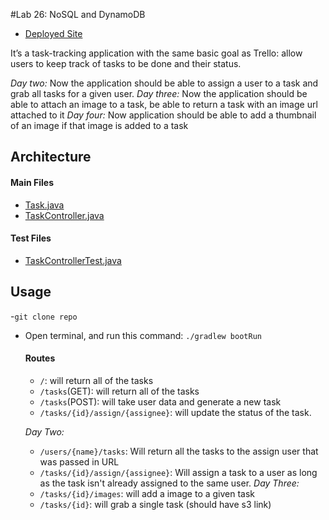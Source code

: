#Lab 26: NoSQL and DynamoDB

* [Deployed Site](http://taskmaster2.us-west-2.elasticbeanstalk.com/)

 It’s a task-tracking application with the same basic goal as Trello: allow users to keep track of tasks to be done and their status. 

  *Day two:*
    Now the application should be able to assign a user to a task and grab all tasks for a given user.
  *Day three:*
    Now the application should be able to attach an image to a task, be able to return a task with an image url attached to it
  *Day four:* Now application should be able to add a thumbnail of an image if that image is added to a task

 ## Architecture

#### Main Files
  * [Task.java](./src/main/java/com/dh/labdynamo/taskmaster/Task.java)
  * [TaskController.java](./src/main/java/com/dh/labdynamo/taskmaster/TaskController.java)


 
  
#### Test Files
  * [TaskControllerTest.java](./src/test/java/com/dh/labdynamo/taskmaster/TaskControllerTest.java)

## Usage
-`git clone repo`
- Open terminal, and run this command: `./gradlew bootRun`
  
  #### Routes
  * `/`: will return all of the tasks
  * `/tasks`(GET): will return all of the tasks
  * `/tasks`(POST): will take user data and generate a new task
  * `/tasks/{id}/assign/{assignee}`: will update the status of the task.
  
  *Day Two:*
    * `/users/{name}/tasks`: Will return all the tasks to the assign user that was passed in URL
    * `/tasks/{id}/assign/{assignee}`: Will assign a task to a user as long as the task isn't already assigned to the same user.
  *Day Three:*
    * `/tasks/{id}/images`: will add a image to a given task
    * `/tasks/{id}`: will grab a single task (should have s3 link)


  
